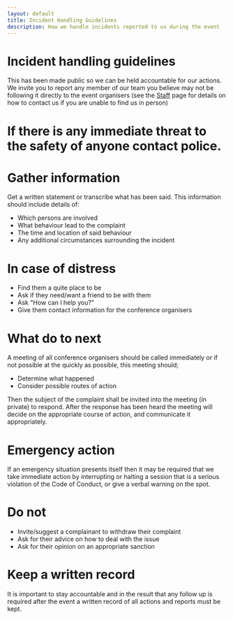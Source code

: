 ```yaml
---
layout: default
title: Incident Handling Guidelines
description: How we handle incidents reported to us during the event
---
```


# Incident handling guidelines

This has been made public so we can be held accountable for our actions. We invite you to report any member of our team you believe may not be following it directly to the event organisers (see the [Staff](/staff) page for details on how to contact us if you are unable to find us in person)

# If there is any immediate threat to the safety of anyone contact police.

# Gather information
Get a written statement or transcribe what has been said. This information should include details of:
- Which persons are involved
- What behaviour lead to the complaint
- The time and location of said behaviour
- Any additional circumstances surrounding the incident

# In case of distress
- Find them a quite place to be
- Ask if they need/want a friend to be with them
- Ask "How can I help you?"
- Give them contact information for the conference organisers

# What do to next
A meeting of all conference organisers should be called immediately or if not possible
at the quickly as possible, this meeting should;
- Determine what happened
- Consider possible routes of action

Then the subject of the complaint shall be invited into the meeting (in private) to 
respond. After the response has been heard the meeting will decide on the appropriate
course of action, and communicate it appropriately.

# Emergency action
If an emergency situation presents itself then it may be required that we take immediate
action by interrupting or halting a session that is a serious violation of the Code of Conduct,
or give a verbal warning on the spot.

# Do not
- Invite/suggest a complainant to withdraw their complaint
- Ask for their advice on how to deal with the issue
- Ask for their opinion on an appropriate sanction


# Keep a written record
It is important to stay accountable and in the result that any follow up is required after the event 
a written record of all actions and reports must be kept.
